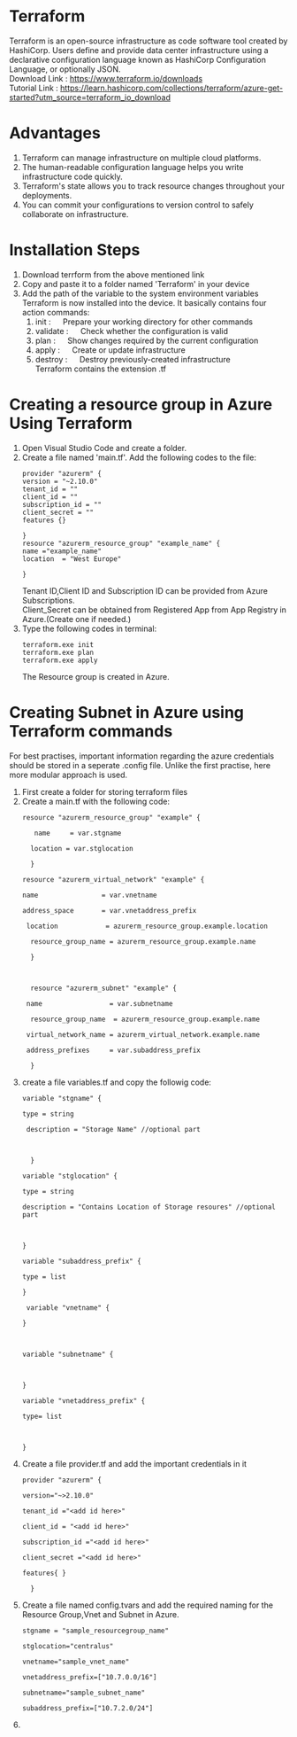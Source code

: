 # Terraform
  Terraform is an open-source infrastructure as code software tool created by HashiCorp. Users define and provide data center infrastructure using a declarative configuration language known as HashiCorp Configuration Language, or optionally JSON.
 <br> Download Link : https://www.terraform.io/downloads 
 <br> Tutorial Link : https://learn.hashicorp.com/collections/terraform/azure-get-started?utm_source=terraform_io_download
 # Advantages
  1. Terraform can manage infrastructure on multiple cloud platforms.
  2. The human-readable configuration language helps you write infrastructure code quickly.
  3. Terraform's state allows you to track resource changes throughout your deployments.
  4. You can commit your configurations to version control to safely collaborate on infrastructure.
  
  # Installation Steps
  1. Download terrform from the above mentioned link
  2. Copy and paste it to a folder named 'Terraform' in your device
  3. Add the path of the variable to the system environment variables
  <br>Terraform is now installed into the device. It basically contains four action commands:
      1. init :  &emsp;  Prepare your working directory for other commands
      2. validate : &emsp; Check whether the configuration is valid
      3. plan : &emsp;   Show changes required by the current configuration
      4. apply :  &emsp;  Create or update infrastructure
      5. destroy : &emsp;  Destroy previously-created infrastructure
  <br>Terraform contains the extension .tf
  
  # Creating a resource group in Azure Using Terraform
  1. Open Visual Studio Code and create a folder.
  2. Create a file named 'main.tf'. Add the following codes to the file:
     ```
     provider "azurerm" {
     version = "~2.10.0"
     tenant_id = ""
     client_id = ""
     subscription_id = ""
     client_secret = ""
     features {}
  
     }
     resource "azurerm_resource_group" "example_name" {
     name ="example_name"
     location  = "West Europe"
  
     }
     ```
     Tenant ID,Client ID and Subscription ID can be provided from Azure Subscriptions.
     <br>Client_Secret can be obtained from Registered App from App Registry in Azure.(Create one if needed.)
   3. Type the following codes in terminal:
        ```
        terraform.exe init 
        terraform.exe plan 
        terraform.exe apply
        ```
      The Resource group is created in Azure.
  # Creating Subnet in Azure using Terraform commands
  For best practises, important information regarding the azure credentials should be stored in a seperate .config file. Unlike the first practise, here more modular approach is used.
  1. First create a folder for storing terraform files
  2. Create a main.tf with the following code:
      ```
      resource "azurerm_resource_group" "example" {

         name     = var.stgname

        location = var.stglocation  

        }

      resource "azurerm_virtual_network" "example" {

      name                = var.vnetname

      address_space       = var.vnetaddress_prefix

       location            = azurerm_resource_group.example.location

        resource_group_name = azurerm_resource_group.example.name

        }



        resource "azurerm_subnet" "example" {

       name                 = var.subnetname

        resource_group_name  = azurerm_resource_group.example.name

       virtual_network_name = azurerm_virtual_network.example.name

       address_prefixes     = var.subaddress_prefix

        }
     ```
   3. create a file variables.tf and copy the followig code:
      ```
      variable "stgname" {

      type = string

       description = "Storage Name" //optional part



        }

      variable "stglocation" {

      type = string

      description = "Contains Location of Storage resoures" //optional part

  

      }

      variable "subaddress_prefix" {

      type = list

      }

       variable "vnetname" {

      }



      variable "subnetname" {

   

      }

      variable "vnetaddress_prefix" {

      type= list

   

      }
      ```
   4. Create a file provider.tf and add the important credentials in it
      ```
      provider "azurerm" {

      version="~>2.10.0"

      tenant_id ="<add id here>"

      client_id = "<add id here>"

      subscription_id ="<add id here>"

      client_secret ="<add id here>"

      features{ }

        }
      ```
   5. Create a file named config.tvars and add the required naming for the Resource Group,Vnet and Subnet in Azure.
      ```
      stgname = "sample_resourcegroup_name"

      stglocation="centralus"

      vnetname="sample_vnet_name"

      vnetaddress_prefix=["10.7.0.0/16"]

      subnetname="sample_subnet_name"

      subaddress_prefix=["10.7.2.0/24"]
      ```  
   6. 
